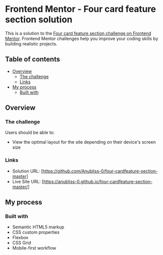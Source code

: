 # Frontend Mentor - Four card feature section solution

This is a solution to the [Four card feature section challenge on Frontend Mentor](https://www.frontendmentor.io/challenges/four-card-feature-section-weK1eFYK). Frontend Mentor challenges help you improve your coding skills by building realistic projects. 

## Table of contents

- [Overview](#overview)
  - [The challenge](#the-challenge)
  - [Links](#links)
- [My process](#my-process)
  - [Built with](#built-with)
 


## Overview

### The challenge

Users should be able to:

- View the optimal layout for the site depending on their device's screen size


### Links

- Solution URL: [https://github.com/Anubliss-0/four-cardfeature-section-master]
- Live Site URL: [https://anubliss-0.github.io/four-cardfeature-section-master/]

## My process

### Built with

- Semantic HTML5 markup
- CSS custom properties
- Flexbox
- CSS Grid
- Mobile-first workflow


